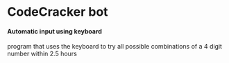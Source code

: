 # CodeCracker bot

#### Automatic input using keyboard

program that uses the keyboard to try all possible combinations of a 4 digit number within 2.5 hours
 
